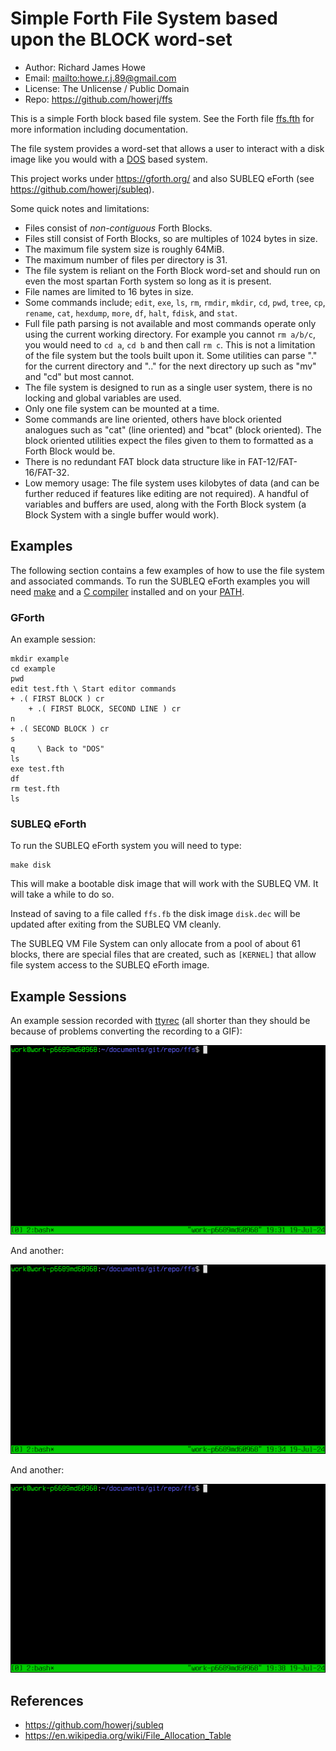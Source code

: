 # Simple Forth File System based upon the BLOCK word-set

* Author: Richard James Howe
* Email: <mailto:howe.r.j.89@gmail.com>
* License: The Unlicense / Public Domain
* Repo: <https://github.com/howerj/ffs>

This is a simple Forth block based file system. See the Forth
file [ffs.fth][] for more information including documentation. 

The file system provides a word-set that allows a user to
interact with a disk image like you would with a
[DOS][] based system.

This project works under <https://gforth.org/> and also 
SUBLEQ eForth (see <https://github.com/howerj/subleq>).

Some quick notes and limitations:

* Files consist of *non-contiguous* Forth Blocks.
* Files still consist of Forth Blocks, so are multiples of
1024 bytes in size.
* The maximum file system size is roughly 64MiB.
* The maximum number of files per directory is 31.
* The file system is reliant on the Forth Block word-set and 
should run on even the most spartan Forth system so long as it 
is present.
* File names are limited to 16 bytes in size.
* Some commands include; `edit`, `exe`, `ls`, `rm`, `rmdir`, 
`mkdir`, `cd`, `pwd`, `tree`, `cp`, `rename`, `cat`, `hexdump`, 
`more`, `df`, `halt`, `fdisk`, and `stat`.
* Full file path parsing is not available and most commands
operate only using the current working directory. For example 
you cannot `rm a/b/c`, you would need to `cd a`, `cd b` and 
then call `rm c`. This is not a limitation of the file system
but the tools built upon it. Some utilities can parse "." for
the current directory and ".." for the next directory up such
as "mv" and "cd" but most cannot.
* The file system is designed to run as a single user system,
there is no locking and global variables are used.
* Only one file system can be mounted at a time.
* Some commands are line oriented, others have block oriented
analogues such as "cat" (line oriented) and "bcat" (block
oriented). The block oriented utilities expect the files
given to them to formatted as a Forth Block would be.
* There is no redundant FAT block data structure like in 
FAT-12/FAT-16/FAT-32.
* Low memory usage: The file system uses kilobytes of data
(and can be further reduced if features like editing are not
required). A handful of variables and buffers are used, along
with the Forth Block system (a Block System with a single buffer
would work).

## Examples

The following section contains a few examples of how to use
the file system and associated commands. To run the SUBLEQ
eForth examples you will need [make][] and a [C compiler][]
installed and on your [PATH][].

### GForth

An example session:

	mkdir example
	cd example
	pwd
	edit test.fth \ Start editor commands
	+ .( FIRST BLOCK ) cr
        + .( FIRST BLOCK, SECOND LINE ) cr
	n
	+ .( SECOND BLOCK ) cr
	s
	q     \ Back to "DOS"
	ls
	exe test.fth
	df
	rm test.fth
	ls

### SUBLEQ eForth

To run the SUBLEQ eForth system you will need to type:

	make disk

This will make a bootable disk image that will work with
the SUBLEQ VM. It will take a while to do so.

Instead of saving to a file called `ffs.fb` the disk image
`disk.dec` will be updated after exiting from the SUBLEQ
VM cleanly.

The SUBLEQ VM File System can only allocate from a pool of
about 61 blocks, there are special files that are created,
such as `[KERNEL]` that allow file system access to the SUBLEQ 
eForth image.

## Example Sessions

An example session recorded with [ttyrec][] (all shorter than 
they should be because of problems converting the recording
to a GIF):

![Example Session 1](1.gif "Session 1")

And another:

![Example Session 2](2.gif "Session 2")

And another:

![Example Session 3](3.gif "Session 3")

## References

* <https://github.com/howerj/subleq>
* <https://en.wikipedia.org/wiki/File_Allocation_Table>

[ffs.fth]: ffs.fth
[DOS]: https://en.wikipedia.org/wiki/DOS
[make]: https://www.gnu.org/software/make/
[C Compiler]: https://gcc.gnu.org/
[PATH]: https://en.wikipedia.org/wiki/PATH_(variable)
[ttyrec]: https://en.wikipedia.org/wiki/Ttyrec
